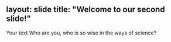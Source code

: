 layout: slide
title: "Welcome to our second slide!"
---
Your text
Who are you, who is so wise in the ways of science?
